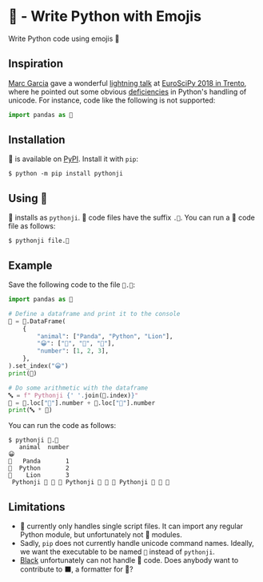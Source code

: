 # 🐍 - Write Python with Emojis

Write Python code using emojis 🐍


## Inspiration

[Marc Garcia](http://datapythonista.github.io/) gave a wonderful [lightning talk](https://www.youtube.com/watch?v=Wtm7Iy-wEUI&t=52m43s) at [EuroSciPy 2018 in Trento](https://www.euroscipy.org/2018/), where he pointed out some obvious [deficiencies](https://github.com/python/cpython/pull/1686) in Python's handling of unicode. For instance, code like the following is not supported:

```python
import pandas as 🐼
```


## Installation

🐍 is available on [PyPI](https://pypi.org/project/pythonji). Install it with `pip`:

```
$ python -m pip install pythonji
```


## Using 🐍

🐍 installs as `pythonji`. 🐍 code files have the suffix `.🐍`. You can run a 🐍 code file as follows:

```console
$ pythonji file.🐍
```


## Example

Save the following code to the file `🐼.🐍`:

```python
import pandas as 🐼

# Define a dataframe and print it to the console
🐍 = 🐼.DataFrame(
    {
        "animal": ["Panda", "Python", "Lion"],
        "😀": ["🐼", "🐍", "🦁"],
        "number": [1, 2, 3],
    },
).set_index("😀")
print(🐍)

# Do some arithmetic with the dataframe
🔤 = f" Pythonji {' '.join(🐍.index)}"
🔢 = 🐍.loc["🐍"].number + 🐍.loc["🐼"].number
print(🔤 * 🔢)
```

You can run the code as follows:

```console
$ pythonji 🐼.🐍 
   animal  number
😀                
🐼   Panda       1
🐍  Python       2
🦁    Lion       3
 Pythonji 🐼 🐍 🦁 Pythonji 🐼 🐍 🦁 Pythonji 🐼 🐍 🦁
```


## Limitations

- 🐍 currently only handles single script files. It can import any regular Python module, but unfortunately not 🐍 modules.
- Sadly, `pip` does not currently handle unicode command names. Ideally, we want the executable to be named `🐍` instead of `pythonji`.
- [Black](https://black.readthedocs.io) unfortunately can not handle 🐍 code. Does anybody want to contribute to ⬛, a formatter for 🐍?
